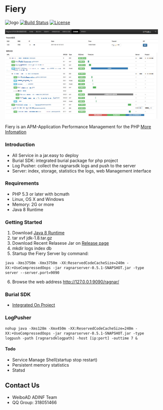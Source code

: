 Fiery
====== 

![logo](https://img.shields.io/badge/status-alpha-red.svg)
[![Build Status](https://travis-ci.org/weiboad/fiery.png)](https://travis-ci.org/weiboad/fiery)
[![License](https://img.shields.io/badge/license-apache2-blue.svg)](LICENSE) 

![showtrace](docs/imgs/showtrace.png)

Fiery is an APM-Application Performance Management for the PHP  [More Infomation](https://github.com/weiboad/fiery/wiki)

### Introduction
 * All Service in a jar.easy to deploy
 * Burial SDK: integrated burial package for php project
 * Log Pusher: collect the ragnarsdk logs and push to the server
 * Server: index, storage, statistics the logs, web Management interface
 
### Requirements
 * PHP 5.3 or later with bcmath
 * Linux, OS X and Windows
 * Memory: 2G or more 
 * Java 8 Runtime

### Getting Started
 1. Download [Java 8 Runtime](http://www.oracle.com/technetwork/java/javase/downloads/jdk8-downloads-2133151.html)
 2. tar xvf jdk-1.8.tar.gz
 3. Download Recent Relasese Jar on [Release page]((https://github.com/weiboad/fiery/releases))
 4. mkdir logs index db
 5. Startup the Fiery Server by command:
 ```
 java -Xms3750m -Xmx3750m -XX:ReservedCodeCacheSize=240m -XX:+UseCompressedOops -jar ragnarserver-0.5.1-SNAPSHOT.jar -type server --server.port=9090
 ```
 6. Browse the web address http://127.0.0.1:9090/ragnar/

### Burial SDK
 * [Integrated On Project](./ragnarsdk/README.md)


### LogPusher

 ```
 nohup java -Xms128m -Xmx450m -XX:ReservedCodeCacheSize=240m -XX:+UseCompressedOops -jar ragnarserver-0.5.1-SNAPSHOT.jar -type logpush -path [ragnarsdklogpath] -host [ip:port] -outtime 7 &
 ```

#### Todo
 * Service Manage Shell(startup stop restart)
 * Persistent memory statistics
 * Statsd


## Contact Us
 * WeiboAD ADINF Team
 * QQ Group: 318051466
 
